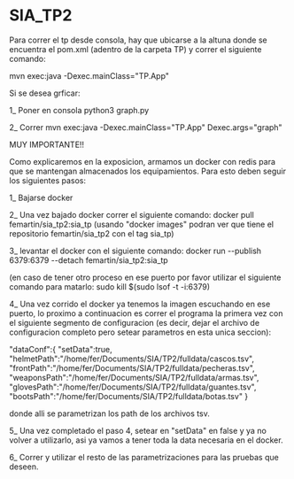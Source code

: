 # SIA_TP2

Para correr el tp desde consola, hay que ubicarse a la altuna donde se encuentra el pom.xml (adentro de la carpeta TP) y correr el siguiente comando:

mvn exec:java -Dexec.mainClass="TP.App"

Si se desea grficar:

   1_ Poner en consola python3 graph.py
   
   2_ Correr mvn exec:java -Dexec.mainClass="TP.App" Dexec.args="graph" 

MUY IMPORTANTE!!

Como explicaremos en la exposicion, armamos un docker con redis para que se mantengan almacenados los equipamientos.
Para esto deben seguir los siguientes pasos:

1_ Bajarse docker

2_ Una vez bajado docker correr el siguiente comando: docker pull femartin/sia_tp2:sia_tp
   (usando "docker images" podran ver que tiene el repositorio femartin/sia_tp2 con el tag sia_tp)
   
3_ levantar el docker con el siguiente comando: docker run --publish 6379:6379 --detach femartin/sia_tp2:sia_tp

  (en caso de tener otro proceso en ese puerto por favor utilizar el siguiente comando para matarlo: sudo kill $(sudo lsof -t -i:6379)

4_ Una vez corrido el docker ya tenemos la imagen escuchando en ese puerto, lo proximo a continuacion es correr el programa la primera vez con el siguiente segmento de configuracion (es decir, dejar el archivo de configuracion completo pero setear parametros en esta unica seccion):

   "dataConf":{
      "setData":true,
      "helmetPath":"/home/fer/Documents/SIA/TP2/fulldata/cascos.tsv",
      "frontPath":"/home/fer/Documents/SIA/TP2/fulldata/pecheras.tsv",
      "weaponsPath":"/home/fer/Documents/SIA/TP2/fulldata/armas.tsv",
      "glovesPath":"/home/fer/Documents/SIA/TP2/fulldata/guantes.tsv",
      "bootsPath":"/home/fer/Documents/SIA/TP2/fulldata/botas.tsv"
   } 

donde alli se parametrizan los path de los archivos tsv.

5_ Una vez completado el paso 4, setear en "setData" en false y ya no volver a utilizarlo, asi ya vamos a tener toda la data necesaria en el docker.

6_ Correr y utilizar el resto de las parametrizaciones para las pruebas que deseen.
